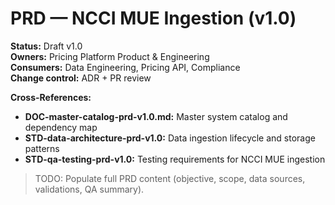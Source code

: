 # PRD — NCCI MUE Ingestion (v1.0)

**Status:** Draft v1.0  
**Owners:** Pricing Platform Product & Engineering  
**Consumers:** Data Engineering, Pricing API, Compliance  
**Change control:** ADR + PR review

**Cross-References:**
- **DOC-master-catalog-prd-v1.0.md:** Master system catalog and dependency map
- **STD-data-architecture-prd-v1.0:** Data ingestion lifecycle and storage patterns
- **STD-qa-testing-prd-v1.0:** Testing requirements for NCCI MUE ingestion

> TODO: Populate full PRD content (objective, scope, data sources, validations, QA summary).
